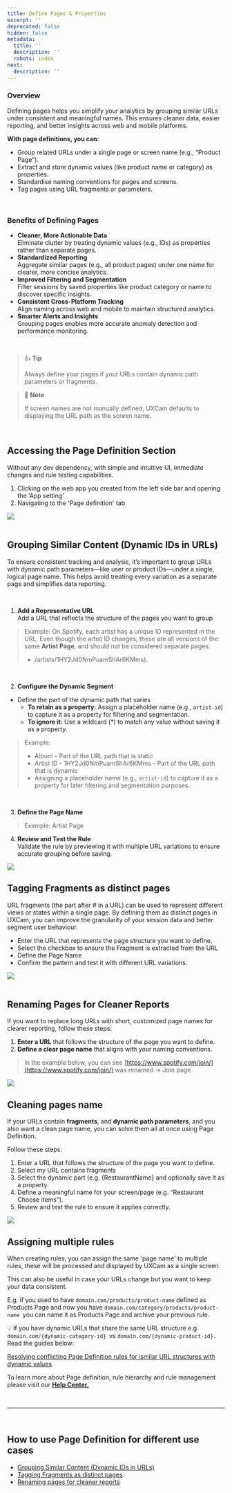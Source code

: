 ```yaml
---
title: Define Pages & Properties
excerpt: ''
deprecated: false
hidden: false
metadata:
  title: ''
  description: ''
  robots: index
next:
  description: ''
---
```

### Overview

Defining pages helps you simplify your analytics by grouping similar URLs under consistent and meaningful names. This ensures cleaner data, easier reporting, and better insights across web and mobile platforms.

**With page definitions, you can:**

* Group related URLs under a single page or screen name (e.g., “Product Page”).
* Extract and store dynamic values (like product name or category) as properties.
* Standardise naming conventions for pages and screens.
* Tag pages using URL fragments or parameters.

<br />

### Benefits of Defining Pages

* **Cleaner, More Actionable Data**\
  Eliminate clutter by treating dynamic values (e.g., IDs) as properties rather than separate pages.
* **Standardized Reporting**\
  Aggregate similar pages (e.g., all product pages) under one name for clearer, more concise analytics.
* **Improved Filtering and Segmentation**\
  Filter sessions by saved properties like product category or name to discover specific insights.
* **Consistent Cross-Platform Tracking**\
  Align naming across web and mobile to maintain structured analytics.
* **Smarter Alerts and Insights**\
  Grouping pages enables more accurate anomaly detection and performance monitoring.

<br />

> 👍 **Tip**
>
> Always define your pages if your URLs contain dynamic path parameters or fragments.

> 📘 **Note**
>
> If screen names are not manually defined, UXCam defaults to displaying the URL path as the screen name.

<br />

## **Accessing the Page Definition Section**

Without any dev dependency, with simple and intuitive UI, immediate changes and rule testing capabilities.

1. Clicking on the web app you created from the left side bar and opening the 'App setting'
2. Navigating to the 'Page definition' tab

<Image align="center" src="https://files.readme.io/c700417c7780aa316cd061043db4146dafc14ef012aa638c986f6bd5e626dbbf-Page-Defined.gif" />

<br />

<br />

## **Grouping Similar Content (Dynamic IDs in URLs)**

To ensure consistent tracking and analysis, it’s important to group URLs with dynamic path parameters—like user or product IDs—under a single, logical page name. This helps avoid treating every variation as a separate page and simplifies data reporting.

<br />

1. **Add a Representative URL**\
   Add a URL that reflects the structure of the pages you want to group

> Example: On Spotify, each artist has a unique ID represented in the URL. Even though the artist ID changes, these are all versions of the same **Artist Page**, and should not be considered separate pages.
>
> * /artists/1HY2Jd0NmPuamShAr6KMms).

<br />

2. **Configure the Dynamic Segment**

* Define the part of the dynamic path that varies
  * **To retain as a property:** Assign a placeholder name (e.g., `artist-id`) to capture it as a property for filtering and segmentation.
  * **To ignore it:** Use a wildcard (\*) to match any value without saving it as a property.

> Example:
>
> * Album - Part of the URL path that is static
> * Artist ID - 1HY2Jd0NmPuamShAr6KMms - Part of the URL path that is dynamic
> * Assigning a placeholder name (e.g., `artist-id`) to capture it as a property for later filtering and segmentation purposes.

<br />

3. **Define the Page Name**

> Example: Artist Page

4. **Review and Test the Rule**\
   Validate the rule by previewing it with multiple URL variations to ensure accurate grouping before saving.

<Image align="center" src="https://files.readme.io/b0d59cf8b623ff685a5a420795fa1eddbc3ee7aee8e88313d09c452ef77bd490-Screenshot2025-03-04at08_07_35.png" />

<br />

## **Tagging Fragments as distinct pages**

URL fragments (the part after # in a URL) can be used to represent different views or states within a single page. By defining them as distinct pages in UXCam, you can improve the granularity of your session data and better segment user behaviour.

* Enter the URL that represents the page structure you want to define.
* Select the checkbox to ensure the Fragment is extracted from the URL
* Define the Page Name
* Confirm the pattern and test it with different URL variations.

<Image align="center" src="https://files.readme.io/85435ee8f436f4dbce978c491667d4a810dad88d3923d4934d0618d11d196ed1-Screenshot2025-03-04at08_15_47.png" />

<br />

<br />

## **Renaming Pages for Cleaner Reports**

If you want to replace long URLs with short, customized page names for clearer reporting, follow these steps:

1. **Enter a URL** that follows the structure of the page you want to define.
2. **Define a clear page name** that aligns with your naming conventions.

> In the example below, you can see [https://www.spotify.com/join/](https://www.spotify.com/join/) was renamed -> Join page

<Image align="center" src="https://files.readme.io/2963d13b538a678b55a8fb52b91e3ce8014e40e7675ff99e47a17a0d98015743-Screenshot2B2025-03-042Bat2B08_11_01.png" />

<br />

## **Cleaning pages name**

If your URLs contain **fragments**, and **dynamic path parameters**, and you also want a clean page name, you can solve them all at once using Page Definition.

Follow these steps:

1. Enter a URL that follows the structure of the page you want to define.
2. Select my URL contains fragments
3. Select the dynamic part  (e.g. \{RestaurantName}  and optionally save it as a property.
4. Define a meaningful name for your screen/page  (e.g. “Restaurant Choose items”).
5. Review and test the rule to ensure it applies correctly.

<Image align="center" src="https://files.readme.io/59f2a79f3cb28eec613fe37424467694e93d248a99f9d8d7a878915220709964-Screenshot_2025-03-04_at_08.18.23.png" />

<br />

## **Assigning multiple rules**

When creating rules, you can assign the same 'page name' to multiple rules, these will be processed and displayed by UXCam as a single screen.

This can also be useful in case your URLs change but you want to keep your data consistent.

E.g. if you used to have `domain.com/products/product-name` defined as Products Page and now you have `domain.com/category/products/product-name `you can name it as Products Page and archive your previous rule.

💡 If you have dynamic URLs that share the same URL structure e.g. `domain.com/{dynamic-category-id} `vs `domain.com/{dynamic-product-id}.` Read the guides below:

[Resolving conflicting Page Definition rules for ismilar URL structures with dynamic values](https://help.uxcam.com/en/articles/11145060-resolving-conflicting-page-definition-rules-for-similar-url-structures-with-dynamic-values)

To learn more about Page definition, rule hierarchy and rule management please visit our **[Help Center.](https://help.uxcam.com/en/articles/10652702-define-pages-properties-to-simplify-data#h_bc701cd1b1)**

<br />

***

<br />

## How to use Page Definition for different use cases

* [Grouping Similar Content (Dynamic IDs in URLs)](https://help.uxcam.com/en/articles/10652702-define-pages-properties-to-simplify-data#h_11e7c1795b)
* [Tagging Fragments as distinct pages](https://help.uxcam.com/en/articles/10652702-define-pages-properties-to-simplify-data#h_924d5533fc)
* [Renaming pages for cleaner reports](https://help.uxcam.com/en/articles/10652702-define-pages-properties-to-simplify-data#h_3bf133bcdf)
